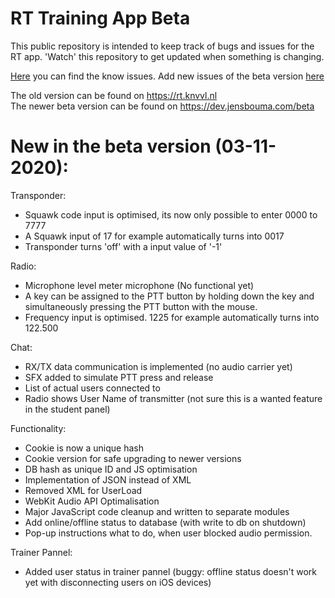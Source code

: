 # RT Training App Beta

This public repository is intended to keep track of bugs and issues for the RT app.
'Watch' this repository to get updated when something is changing.

<a href="https://github.com/jensbouma/RT-issuetracker/issues" target="_blank">Here</a> you can find the know issues.
Add new issues of the beta version <a href="https://github.com/jensbouma/RT-issuetracker/issues/new" target="_blank">here</a>


The old version can be found on https://rt.knvvl.nl<br>
The newer beta version can be found on https://dev.jensbouma.com/beta<br>

# New in the beta version (03-11-2020):
Transponder:
- Squawk code input is optimised, its now only possible to enter 0000 to 7777
- A Squawk input of 17 for example automatically turns into 0017
- Transponder turns 'off' with a input value of '-1'

Radio:
- Microphone level meter microphone (No functional yet)
- A key can be assigned to the PTT button by holding down the key and simultaneously pressing the PTT button with the mouse.
- Frequency input is optimised. 1225 for example automatically turns into 122.500

Chat:
- RX/TX data communication is implemented (no audio carrier yet)
- SFX added to simulate PTT press and release
- List of actual users connected to
- Radio shows User Name of transmitter (not sure this is a wanted feature in the student panel)

Functionality:
- Cookie is now a unique hash
- Cookie version for safe upgrading to newer versions
- DB hash as unique ID and JS optimisation
- Implementation of JSON instead of XML
- Removed XML for UserLoad
- WebKit Audio API Optimalisation
- Major JavaScript code cleanup and written to separate modules
- Add online/offline status to database (with write to db on shutdown)
- Pop-up instructions what to do, when user blocked audio permission.

Trainer Pannel:
- Added user status in trainer pannel (buggy: offline status doesn't work yet with disconnecting users on iOS devices)
